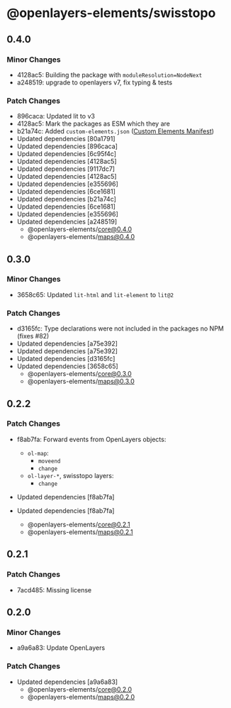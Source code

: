 # @openlayers-elements/swisstopo

## 0.4.0

### Minor Changes

- 4128ac5: Building the package with `moduleResolution=NodeNext`
- a248519: upgrade to openlayers v7, fix typing & tests

### Patch Changes

- 896caca: Updated lit to v3
- 4128ac5: Mark the packages as ESM which they are
- b21a74c: Added `custom-elements.json` ([Custom Elements Manifest](https://custom-elements-manifest.open-wc.org/))
- Updated dependencies [80a1791]
- Updated dependencies [896caca]
- Updated dependencies [6c95f4c]
- Updated dependencies [4128ac5]
- Updated dependencies [9117dc7]
- Updated dependencies [4128ac5]
- Updated dependencies [e355696]
- Updated dependencies [6ce1681]
- Updated dependencies [b21a74c]
- Updated dependencies [6ce1681]
- Updated dependencies [e355696]
- Updated dependencies [a248519]
  - @openlayers-elements/core@0.4.0
  - @openlayers-elements/maps@0.4.0

## 0.3.0

### Minor Changes

- 3658c65: Updated `lit-html` and `lit-element` to `lit@2`

### Patch Changes

- d3165fc: Type declarations were not included in the packages no NPM (fixes #82)
- Updated dependencies [a75e392]
- Updated dependencies [a75e392]
- Updated dependencies [d3165fc]
- Updated dependencies [3658c65]
  - @openlayers-elements/core@0.3.0
  - @openlayers-elements/maps@0.3.0

## 0.2.2

### Patch Changes

- f8ab7fa: Forward events from OpenLayers objects:

  - `ol-map`:
    - `moveend`
    - `change`
  - `ol-layer-*`, swisstopo layers:
    - `change`

- Updated dependencies [f8ab7fa]
- Updated dependencies [f8ab7fa]
  - @openlayers-elements/core@0.2.1
  - @openlayers-elements/maps@0.2.1

## 0.2.1

### Patch Changes

- 7acd485: Missing license

## 0.2.0

### Minor Changes

- a9a6a83: Update OpenLayers

### Patch Changes

- Updated dependencies [a9a6a83]
  - @openlayers-elements/core@0.2.0
  - @openlayers-elements/maps@0.2.0
